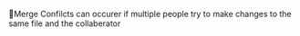 Merge Confilcts can occurer if multiple people try to make changes to the same file and the collaberator
